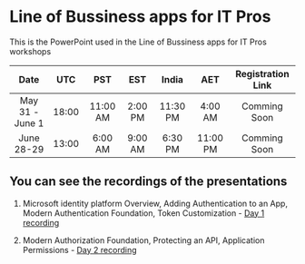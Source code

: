 # Line of Bussiness apps for IT Pros

This is the PowerPoint used in the Line of Bussiness apps for IT Pros workshops

**Date**|**UTC**|**PST**|**EST**|**India**|**AET**|**Registration Link**
:-----:|:-----:|:-----:|:-----:|:-----:|:-----:|:-----:
May 31 - June 1|18:00|11:00 AM|2:00 PM|11:30 PM|4:00 AM|Comming Soon
June 28-29|13:00|6:00 AM|9:00 AM|6:30 PM|11:00 PM|Comming Soon

## You can see the recordings of the presentations

1. Microsoft identity platform Overview, Adding Authentication to an App, Modern Authentication Foundation, Token Customization - [Day 1 recording](https://www.youtube.com/watch?v=iPIiDr7vhOE)

2. Modern Authorization Foundation, Protecting an API, Application Permissions - [Day 2 recording](https://www.youtube.com/watch?v=heNmoCnKqIQ)

